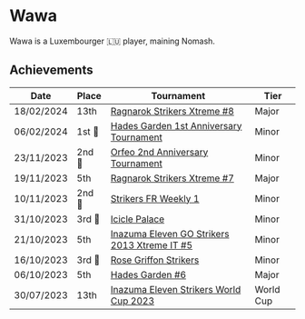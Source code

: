 # Wawa

Wawa is a Luxembourger :luxembourg: player, maining Nomash.

## Achievements

|Date|Place|Tournament|Tier|
|-|-|-|-|
| 18/02/2024 | 13th |[Ragnarok Strikers Xtreme #8](../../tournaments/ragna/ragnax8.md) | Major |
| 06/02/2024 |1st :1st_place_medal:| [Hades Garden 1st Anniversary Tournament](../../tournaments/hg/hganni.md) | Minor |
| 23/11/2023 |2nd :2nd_place_medal:|[Orfeo 2nd Anniversary Tournament](../../tournaments/misc/orfeoanni.md) | Minor |
| 19/11/2023 | 5th | [Ragnarok Strikers Xtreme #7](../../tournaments/ragna/ragnax7.md) | Major |
| 10/11/2023 |2nd :2nd_place_medal:| [Strikers FR Weekly 1](../../tournaments/weeklies/weekly1.md) | Minor |
| 31/10/2023 |3rd :3rd_place_medal:| [Icicle Palace](../../tournaments/misc/icicle.md) | Minor |
| 21/10/2023 | 5th | [Inazuma Eleven GO Strikers 2013 Xtreme IT #5](../../tournaments/italia/it5.md) | Minor |
| 16/10/2023 |3rd :3rd_place_medal: |[Rose Griffon Strikers](../../tournaments/misc/rosegriffon.md) | Minor |
| 06/10/2023 | 5th | [Hades Garden #6](../../tournaments/hg/hg6.md) | Major |
| 30/07/2023 | 13th | [Inazuma Eleven Strikers World Cup 2023](../../tournaments/worldcup23.md) | World Cup |
